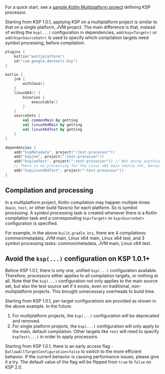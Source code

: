 [//]: # (title: KSP with Kotlin Multiplatform)

For a quick start, see a [sample Kotlin Multiplatform project](https://github.com/google/ksp/tree/main/examples/multiplatform) 
defining KSP processor.

Starting from KSP 1.0.1, applying KSP on a multiplatform project is similar to that on a single platform, JVM project.
The main difference is that, instead of writing the `ksp(...)` configuration in dependencies, `add(ksp<Target>)` or `add(ksp<SourceSet>)`
is used to specify which compilation targets need symbol processing, before compilation.

```kotlin
plugins {
    kotlin("multiplatform")
    id("com.google.devtools.ksp")
}

kotlin {
    jvm {
        withJava()
    }
    linuxX64() {
        binaries {
            executable()
        }
    }
    sourceSets {
        val commonMain by getting
        val linuxX64Main by getting
        val linuxX64Test by getting
    }
}

dependencies {
    add("kspMetadata", project(":test-processor"))
    add("kspJvm", project(":test-processor"))
    add("kspJvmTest", project(":test-processor")) // Not doing anything because there's no test source set for JVM
    // There is no processing for the Linux x64 main source set, because kspLinuxX64 isn't specified
    add("kspLinuxX64Test", project(":test-processor"))
}
```

## Compilation and processing

In a multiplatform project, Kotlin compilation may happen multiple times (`main`, `test`, or other build flavors) for each platform.
So is symbol processing. A symbol processing task is created whenever there is a Kotlin compilation task and a
corresponding `ksp<Target>` or `ksp<SourceSet>` configuration is specified.

For example, in the above `build.gradle.kts`, there are 4 compilations: common/metadata, JVM main, Linux x64 main, Linux x64 test,
and 3 symbol processing tasks: common/metadata, JVM main, Linux x64 test.

## Avoid the `ksp(...)` configuration on KSP 1.0.1+

Before KSP 1.0.1, there is only one, unified `ksp(...)` configuration available. Therefore, processors either applies to all
compilation targets, or nothing at all. Note that the `ksp(...)` configuration not only applies to the main source set, but also
the test source set if it exists, even on traditional, non-multiplatform projects. This brought unnecessary overheads to build time.

Starting from KSP 1.0.1, per-target configurations are provided as shown in the above example. In the future:
1. For multiplatform projects, the `ksp(...)` configuration will be deprecated and removed.
2. For single platform projects, the `ksp(...)` configuration will only apply to the main, default compilation. 
   Other targets like `test` will need to specify `kspTest(...)` in order to apply processors.

Starting from KSP 1.0.1, there is an early access flag `-DallowAllTargetConfiguration=false` to switch to the more efficient behavior.
If the current behavior is causing performance issues, please give it a try. 
The default value of the flag will be flipped from `true` to `false` on KSP 2.0.